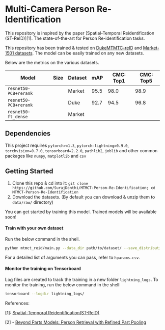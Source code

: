 # Multi-Camera Person Re-Identification

This repository is inspired by the paper [Spatial-Temporal Reidentification (ST-ReID)][1]. The state-of-the-art for Person Re-identification tasks.

This repository has been trained & tested on [DukeMTMTC-reID](https://megapixels.cc/duke_mtmc/) and [Market-1501 datasets](https://www.kaggle.com/pengcw1/market-1501). The model can be easily trained on any new datasets.

Below are the metrics on the various datasets.

| Model                | Size | Dataset | mAP  | CMC: Top1 | CMC: Top5 |
| -------------------- | ---- | ------- | ---- | --------- | --------- |
| `resnet50-PCB+rerank`|      | Market  | 95.5 |   98.0    |   98.9    |
| `resnet50-PCB+rerank`|      | Duke    | 92.7 |   94.5    |   96.8    |
| `resnet50-ft_dense`  |      | Market  |      |           |           |

## Dependencies

This project requires `pytorch>=1.3`, `pytorch-lightning=0.9.0`, `torchvision=0.7.0`, `tensorboard=2.2.0`, `pathlib2`, `joblib` and other common packages like `numpy`, `matplotlib` and `csv`

## Getting Started

1. Clone this repo & cd into it: `git clone https://github.com/SurajDonthi/MTMCT-Person-Re-Identification; cd MTMCT-Person-Re-Identification`
2. Download the datasets. (By default you can download & unzip them to `data/raw/` directory)

You can get started by training this model. Trained models will be available soon!

#### Train with your own dataset

Run the below command in the shell.

```sh
python mtmct_reid/main.py --data_dir path/to/dataset/ --save_distribution path/to/dataset/st_distribution.pkl --gpus 1 --max_epochs 60
```
For a detailed list of arguments you can pass, refer to `hparams.csv`.


#### Monitor the training on Tensorboard

Log files are created to track the training in a new folder `lightning_logs`. To monitor the training, run the below command in the shell

```sh
tensorboard --logdir lightning_logs/
```

References:

[1]: [Spatial-Temporal Reidentification(ST-ReID)](https://arxiv.org/pdf/1812.03282.pdf)

[2] - [Beyond Parts Models: Person Retrieval with Refined Part Pooling](https://arxiv.org/pdf/1711.09349)
